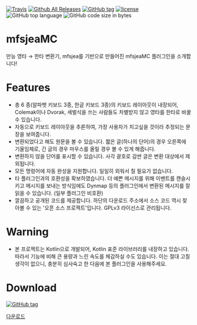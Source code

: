 [download]: https://github.com/RanolP/mfsjeaMC/releases
[travis]: https://travis-ci.org/RanolP/mfsjeaMC
[license]: https://github.com/RanolP/mfsjeaMC/blob/master/LICENSE

[![Travis](https://img.shields.io/travis/RanolP/mfsjeaMC.svg)][travis]
[![Github All Releases](https://img.shields.io/github/downloads/RanolP/mfsjeaMC/total.svg)][download]
[![GitHub tag](https://img.shields.io/github/tag/RanolP/mfsjeaMC.svg)][download]
[![license](https://img.shields.io/github/license/RanolP/mfsjeaMC.svg)][license]
![GitHub top language](https://img.shields.io/github/languages/top/RanolP/mfsjeaMC.svg)
![GitHub code size in bytes](https://img.shields.io/github/languages/code-size/RanolP/mfsjeaMC.svg)

# mfsjeaMC
만능 영타 → 한타 변환기, mfsjea를 기반으로 만들어진 mfsjeaMC 플러그인을 소개합니다!

# Features
 * 총 6 종(알파벳 키보드 3종, 한글 키보드 3종)의 키보드 레이아웃이 내장되어,
   Colemak이나 Dvorak, 세벌식을 쓰는 사람들도 차별받지 않고 영타를 한타로
   바꿀 수 있습니다.
 * 자동으로 키보드 레이아웃을 추론하여, 가장 사용자가 치고싶을 것이라
   추정되는 문장을 보여줍니다.
 * 변환되었다고 해도 원문을 볼 수 있습니다. 짧은 글(하나의 단어)의 경우
   오른쪽에 기울임체로, 긴 글의 경우 마우스를 올릴 경우 볼 수 있게 해줍니다.
 * 변환하지 않을 단어를 표시할 수 있습니다. 사각 괄호로 감싼 글은 변환
   대상에서 제외됩니다.
 * 모든 명령어에 자동 완성을 지원합니다. 일일히 외워서 칠 필요가 없습니다.
 * 타 플러그인과의 호환성을 확보하였습니다. 더 예쁜 메시지를 위해 이벤트를
   캔슬시키고 메시지를 보내는 방식임에도 Dynmap 등의 플러그인에서 변환된
   메시지를 잘 읽을 수 있습니다. (일부 플러그인 비호환)
 * 깔끔하고 공개된 코드를 제공합니다. 하단의 다운로드 주소에서 소스 코드
   역시 찾아볼 수 있는 '오픈 소스 프로젝트'입니다. GPLv3 라이선스로
   관리됩니다.

# Warning
 * 본 프로젝트는 Kotlin으로 개발되어, Kotlin 표준 라이브러리를 내장하고
   있습니다. 따라서 기능에 비해 큰 용량과 느린 속도를 체감하실 수도 있습니다.
   이는 절대 고칠 생각이 없으니, 충분히 심사숙고 한 다음에 본 플러그인을
   사용해주세요.

# Download

[![GitHub tag](https://img.shields.io/github/tag/RanolP/mfsjeaMC.svg)](https://github.com/RanolP/mfsjeaMC/releases)

[다운로드][download]
